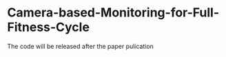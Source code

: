 # Camera-based-Monitoring-for-Full-Fitness-Cycle

The code will be released after the paper pulication
